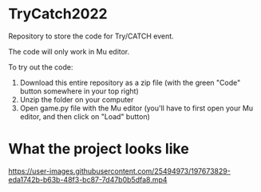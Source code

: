 # TryCatch2022
 
Repository to store the code for Try/CATCH event.

The code will only work in Mu editor.

To try out the code:
1. Download this entire repository as a zip file (with the green "Code" button somewhere in your top right)
2. Unzip the folder on your computer
3. Open game.py file with the Mu editor (you'll have to first open your Mu editor, and then click on "Load" button)

# What the project looks like

https://user-images.githubusercontent.com/25494973/197673829-eda1742b-b63b-48f3-bc87-7d47b0b5dfa8.mp4

